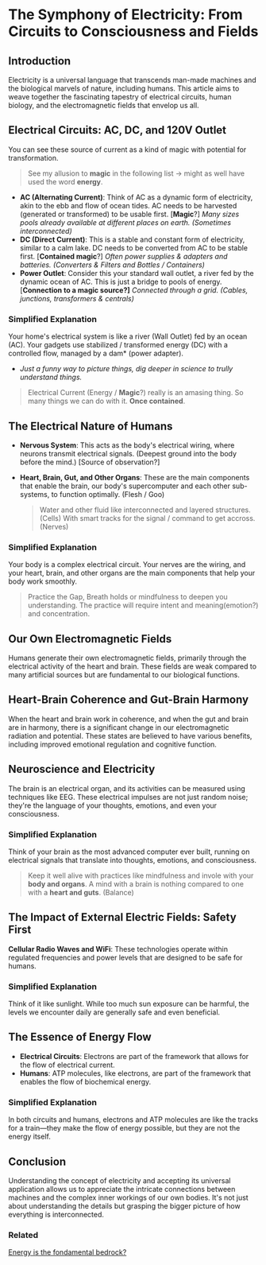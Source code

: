 # The Symphony of Electricity: From Circuits to Consciousness and Fields

## **Introduction**

Electricity is a universal language that transcends man-made machines and the biological marvels of nature, including humans. This article aims to weave together the fascinating tapestry of electrical circuits, human biology, and the electromagnetic fields that envelop us all.

## **Electrical Circuits: AC, DC, and 120V Outlet**

You can see these source of current as a kind of magic with potential for transformation.

> See my allusion to **magic** in the following list → might as well have used the word **energy**.
> 
- **AC (Alternating Current)**: Think of AC as a dynamic form of electricity, akin to the ebb and flow of ocean tides. AC needs to be harvested (generated or transformed) to be usable first. [**Magic**?]
*Many sizes pools already available at different places on earth. (Sometimes interconnected)*
- **DC (Direct Current)**: This is a stable and constant form of electricity, similar to a calm lake. DC needs to be converted from AC to be stable first. [**Contained magic**?]
*Often power supplies & adapters and batteries. (Converters & Filters and Bottles / Containers)*
- **Power Outlet**: Consider this your standard wall outlet, a river fed by the dynamic ocean of AC. This is just a bridge to pools of energy. [**Connection to a magic source?]**
*Connected through a grid. (Cables, junctions, transformers & centrals)*

### **Simplified Explanation**

Your home's electrical system is like a river (Wall Outlet) fed by an ocean (AC). Your gadgets use stabilized / transformed energy (DC) with a controlled flow, managed by a dam* (power adapter).
* *Just a funny way to picture things, dig deeper in science to trully understand things.*

> Electrical Current (Energy / **Magic**?) really is an amasing thing.
So many things we can do with it. **Once contained**.
> 

## **The Electrical Nature of Humans**

- **Nervous System**: This acts as the body's electrical wiring, where neurons transmit electrical signals. (Deepest ground into the body before the mind.) [Source of observation?]
- **Heart, Brain, Gut, and Other Organs**: These are the main components that enable the brain, our body's supercomputer and each other sub-systems, to function optimally. (Flesh / Goo)
    
    > Water and other fluid like interconnected and layered structures. (Cells)
    With smart tracks for the signal / command to get accross. (Nerves)
    > 

### **Simplified Explanation**

Your body is a complex electrical circuit. Your nerves are the wiring, and your heart, brain, and other organs are the main components that help your body work smoothly.

> Practice the Gap, Breath holds or mindfulness to deepen you understanding.
The practice will require intent and meaning(emotion?) and concentration.
> 

## **Our Own Electromagnetic Fields**

Humans generate their own electromagnetic fields, primarily through the electrical activity of the heart and brain. These fields are weak compared to many artificial sources but are fundamental to our biological functions.

## **Heart-Brain Coherence and Gut-Brain Harmony**

When the heart and brain work in coherence, and when the gut and brain are in harmony, there is a significant change in our electromagnetic radiation and potential. These states are believed to have various benefits, including improved emotional regulation and cognitive function.

## **Neuroscience and Electricity**

The brain is an electrical organ, and its activities can be measured using techniques like EEG. These electrical impulses are not just random noise; they're the language of your thoughts, emotions, and even your consciousness.

### **Simplified Explanation**

Think of your brain as the most advanced computer ever built, running on electrical signals that translate into thoughts, emotions, and consciousness.

> Keep it well alive with practices like mindfulness and invole with your **body and organs**.
A mind with a brain is nothing compared to one with a **heart and guts**. (Balance)
> 

## **The Impact of External Electric Fields: Safety First**

**Cellular Radio Waves and WiFi**: These technologies operate within regulated frequencies and power levels that are designed to be safe for humans.

### **Simplified Explanation**

Think of it like sunlight. While too much sun exposure can be harmful, the levels we encounter daily are generally safe and even beneficial.

## **The Essence of Energy Flow**

- **Electrical Circuits**: Electrons are part of the framework that allows for the flow of electrical current.
- **Humans**: ATP molecules, like electrons, are part of the framework that enables the flow of biochemical energy.

### **Simplified Explanation**

In both circuits and humans, electrons and ATP molecules are like the tracks for a train—they make the flow of energy possible, but they are not the energy itself.

## **Conclusion**

Understanding the concept of electricity and accepting its universal application allows us to appreciate the intricate connections between machines and the complex inner workings of our own bodies. It's not just about understanding the details but grasping the bigger picture of how everything is interconnected.

### Related

[Energy is the fondamental bedrock?](../Energy%20is%20the%20fondamental%20bedrock%20da401438e5e241779626fb8bc0f6a061.md)